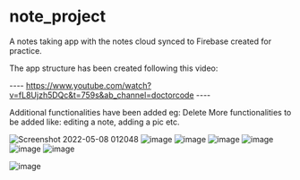 # note_project

A notes taking app with the notes cloud synced to Firebase created for practice.

The app structure has been created following this video: 

---- https://www.youtube.com/watch?v=fL8Ujzh5DQc&t=759s&ab_channel=doctorcode ----

Additional functionalities have been added eg: Delete 
More functionalities to be added like: editing a note, adding a pic etc.

![Screenshot 2022-05-08 012048](https://user-images.githubusercontent.com/61822722/167269675-5d5c42e1-0bd1-44bf-8c0d-25b87168aff9.png)
![image](https://user-images.githubusercontent.com/61822722/188114942-2dc76a31-c3b2-4c21-8d13-b4d4c4dd2b00.png)
![image](https://user-images.githubusercontent.com/61822722/188114983-5fc7030e-f381-465f-958f-eb859f3e6b7a.png)
![image](https://user-images.githubusercontent.com/61822722/188115031-705f058a-5b17-41f8-b279-f000c101c109.png)
![image](https://user-images.githubusercontent.com/61822722/188115097-431e25e7-4327-4e4d-9389-567120cee4b5.png)
![image](https://user-images.githubusercontent.com/61822722/188115147-5f10b40b-d9ca-4976-846a-9cfbcc6f014b.png)
![image](https://user-images.githubusercontent.com/61822722/188115176-ecc2e3c2-1e8b-4cb1-9507-1bf22b5c538d.png)
















![image](https://user-images.githubusercontent.com/61822722/167269710-230fba67-8248-4ccf-be1d-d1e9619d0be4.png)

